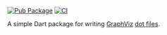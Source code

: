 [![Pub Package](https://img.shields.io/pub/v/gviz.svg)](https://pub.dev/packages/gviz)
[![CI](https://github.com/kevmoo/gviz/workflows/CI/badge.svg?branch=master)](https://github.com/kevmoo/gviz/actions?query=workflow%3ACI+branch%3Amaster)

A simple Dart package for writing
[GraphViz](http://www.graphviz.org/)
[dot files](http://www.graphviz.org/doc/info/lang.html).
